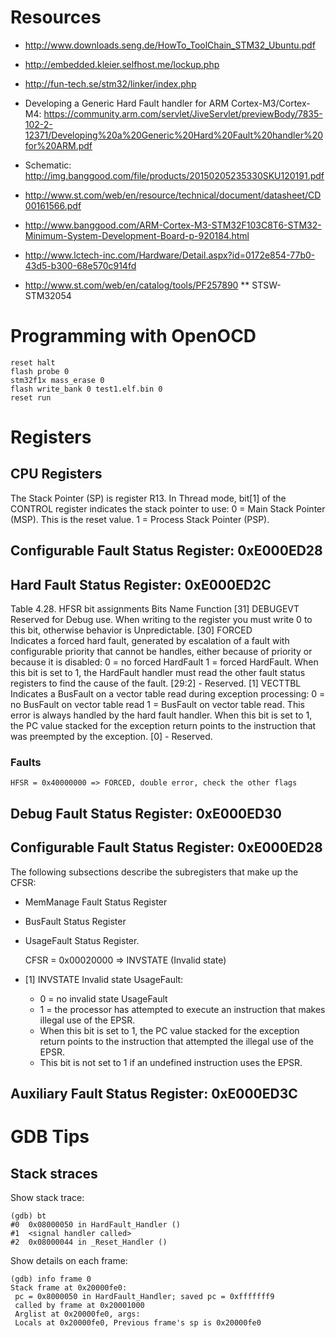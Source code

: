 # Resources

* http://www.downloads.seng.de/HowTo_ToolChain_STM32_Ubuntu.pdf
* http://embedded.kleier.selfhost.me/lockup.php
* http://fun-tech.se/stm32/linker/index.php
* Developing a Generic Hard Fault handler for ARM Cortex-M3/Cortex-M4: https://community.arm.com/servlet/JiveServlet/previewBody/7835-102-2-12371/Developing%20a%20Generic%20Hard%20Fault%20handler%20for%20ARM.pdf
* Schematic: http://img.banggood.com/file/products/20150205235330SKU120191.pdf
* http://www.st.com/web/en/resource/technical/document/datasheet/CD00161566.pdf
* http://www.banggood.com/ARM-Cortex-M3-STM32F103C8T6-STM32-Minimum-System-Development-Board-p-920184.html
* http://www.lctech-inc.com/Hardware/Detail.aspx?id=0172e854-77b0-43d5-b300-68e570c914fd

        
* http://www.st.com/web/en/catalog/tools/PF257890
** STSW-STM32054	
        
# Programming with OpenOCD
        
    reset halt
    flash probe 0 
    stm32f1x mass_erase 0
    flash write_bank 0 test1.elf.bin 0
    reset run 

# Registers

## CPU Registers

The Stack Pointer (SP) is register R13. In Thread mode, bit[1] of the CONTROL register indicates the stack pointer to use:
0 = Main Stack Pointer (MSP). This is the reset value.
1 = Process Stack Pointer (PSP).

## Configurable Fault Status Register: 0xE000ED28


## Hard Fault Status Register: 0xE000ED2C

Table 4.28. HFSR bit assignments
Bits	Name	Function
[31]	DEBUGEVT	Reserved for Debug use. When writing to the register you must write 0 to this bit, otherwise behavior is Unpredictable.
[30]	FORCED	
Indicates a forced hard fault, generated by escalation of a fault with configurable priority that cannot be handles, either because of priority or because it is disabled:
0 = no forced HardFault
1 = forced HardFault.
When this bit is set to 1, the HardFault handler must read the other fault status registers to find the cause of the fault.
[29:2]	-	Reserved.
[1]	VECTTBL	
Indicates a BusFault on a vector table read during exception processing:
0 = no BusFault on vector table read
1 = BusFault on vector table read.
This error is always handled by the hard fault handler.
When this bit is set to 1, the PC value stacked for the exception return points to the instruction that was preempted by the exception.
[0]	-	Reserved.

### Faults

    HFSR = 0x40000000 => FORCED, double error, check the other flags

## Debug Fault Status Register: 0xE000ED30

## Configurable Fault Status Register: 0xE000ED28

The following subsections describe the subregisters that make up the CFSR:
* MemManage Fault Status Register
* BusFault Status Register
* UsageFault Status Register.

    CFSR = 0x00020000 => INVSTATE (Invalid state)

* [1] INVSTATE	Invalid state UsageFault:
    * 0 = no invalid state UsageFault
    * 1 = the processor has attempted to execute an instruction that makes illegal use of the EPSR.
    * When this bit is set to 1, the PC value stacked for the exception return points to the instruction that attempted the illegal use of the EPSR.
    * This bit is not set to 1 if an undefined instruction uses the EPSR.

## Auxiliary Fault Status Register: 0xE000ED3C

# GDB Tips

## Stack straces

Show stack trace:

    (gdb) bt
    #0  0x08000050 in HardFault_Handler ()
    #1  <signal handler called>
    #2  0x08000044 in _Reset_Handler ()

Show details on each frame:

    (gdb) info frame 0
    Stack frame at 0x20000fe0:
     pc = 0x8000050 in HardFault_Handler; saved pc = 0xfffffff9
     called by frame at 0x20001000
     Arglist at 0x20000fe0, args: 
     Locals at 0x20000fe0, Previous frame's sp is 0x20000fe0
